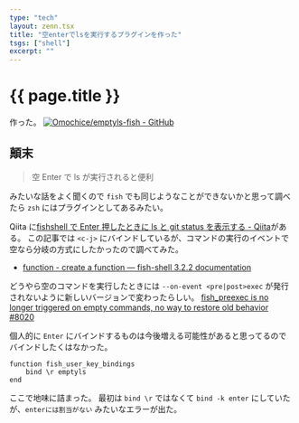 ```yaml
---
type: "tech"
layout: zenn.tsx
title: "空enterでlsを実行するプラグインを作った"
tsgs: ["shell"]
excerpt: ""
---
```


# {{ page.title }}

作った。
[![Omochice/emptyls-fish - GitHub](https://gh-card.dev/repos/Omochice/emptyls-fish.svg)](https://github.com/Omochice/emptyls-fish)

## 顛末

> 空 Enter で ls が実行されると便利

みたいな話をよく聞くので `fish` でも同じようなことができないかと思って調べたら `zsh` にはプラグインとしてあるみたい。

Qiita に[fishshell で Enter 押したときに ls と git status を表示する - Qiita](https://qiita.com/marcy_o/items/d51773cdd110d77cfdd8)がある。
この記事では `<c-j>` にバインドしているが、コマンドの実行のイベントで空なら分岐の方式にしたかったので調べてみた。

- [function - create a function — fish-shell 3.2.2 documentation](https://fishshell.com/docs/current/cmds/function.html)

どうやら空のコマンドを実行したときには `--on-event <pre|post>exec` が発行されないように新しいバージョンで変わったらしい。
[fish_preexec is no longer triggered on empty commands, no way to restore old behavior #8020](https://github.com/fish-shell/fish-shell/issues/8020)

個人的に `Enter` にバインドするものは今後増える可能性があると思ってるのでバインドしたくはなかった。

```fish
function fish_user_key_bindings
    bind \r emptyls
end
```

ここで地味に詰まった。
最初は `bind \r` ではなくて `bind -k enter` にしていたが、`enterには割当がない` みたいなエラーが出た。
